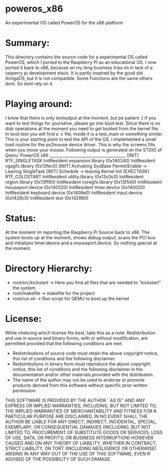 poweros_x86
===========

An experimental OS called PowerOS for the x86 platform

Summary:
========

This directory contains the source code for a experimental OS called PowerOS,
which I ported to the Raspberry PI as an educational OS. I now ported it back to x86,
because on my long business trips im in lack of a rasperry pi development stack.
It is partly inspired by the good old AmigaOS, but it is not compatible. Some
Functions are the same others dont. So dont rely on it.

Playing around:
===============
I know that there is only textoutput at the moment, but pe patient :) if you want to test things for yourselve, please go into boot.test. Since there is no disk operations at the moment you need to get booted from the kernel file.
In boot.test you will find a .c file, inside it is a test_main or something similar. This is your starting point to test the API of the OS. I implemented a small load routine for the ps2mouse device driver. This is why the screens fills when you move your mouse.
Following output is generated on the STDIO of Qemu:
PowerOS x86 ______________________________________
[INIT] RTF_SINGLETASK
InitResident expansion.library (0x140240)
InitResident vgagfx.library (0x13fec0)
[INIT] Activating SysBase Permit/Enable -> Leaving SingleTask
[INIT] Schedule -> leaving Kernel Init
[EXECTASK] RTF_COLDSTART
InitResident utility.library (0x13c0c0)
InitResident region.library (0x13ff60)
InitResident coregfx.library (0x13f540)
InitResident mouseport.device (0x140320)
InitResident timer.device (0x140020)
InitResident keyboard.device (0x1408e0)
InitResident input.device (0x1428c0)
InitResident test (0x142980)


Status:
=======
At the moment im reporting the Raspberry Pi Source back to x86. The system boots up at the moment,
shows debug output, scans the PCI bus and initializes timer.device and a mouseport.device. So nothing
special at the moment.

Directory Hierarchy:
====================

* root/src/kickstart -> Here you find all files that are needed to "kickstart" the system. 
* root/makefile -> makefile for the project
* root/run.sh -> Run script for QEMU to boot up the kernel

License:
========
While chekcing which license fits best, take this as a note:
Redistribution and use in source and binary forms, with or without
modification, are permitted provided that the following conditions
are met:

 - Redistributions of source code must retain the above copyright
   notice, this list of conditions and the following disclaimer.
 - Redistributions in binary form must reproduce the above copyright
   notice, this list of conditions and the following disclaimer in the
   documentation and/or other materials provided with the distribution.
 - The name of the author may not be used to endorse or promote products
   derived from this software without specific prior written permission.

 THIS SOFTWARE IS PROVIDED BY THE AUTHOR ``AS IS'' AND ANY EXPRESS OR
 IMPLIED WARRANTIES, INCLUDING, BUT NOT LIMITED TO, THE IMPLIED WARRANTIES
 OF MERCHANTABILITY AND FITNESS FOR A PARTICULAR PURPOSE ARE DISCLAIMED.
 IN NO EVENT SHALL THE AUTHOR BE LIABLE FOR ANY DIRECT, INDIRECT,
 INCIDENTAL, SPECIAL, EXEMPLARY, OR CONSEQUENTIAL DAMAGES (INCLUDING, BUT
 NOT LIMITED TO, PROCUREMENT OF SUBSTITUTE GOODS OR SERVICES; LOSS OF USE,
 DATA, OR PROFITS; OR BUSINESS INTERRUPTION) HOWEVER CAUSED AND ON ANY
 THEORY OF LIABILITY, WHETHER IN CONTRACT, STRICT LIABILITY, OR TORT
 (INCLUDING NEGLIGENCE OR OTHERWISE) ARISING IN ANY WAY OUT OF THE USE OF
 THIS SOFTWARE, EVEN IF ADVISED OF THE POSSIBILITY OF SUCH DAMAGE.
